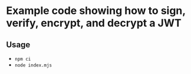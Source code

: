 # Example code showing how to sign, verify, encrypt, and decrypt a JWT

## Usage

* ```npm ci```
* ```node index.mjs```
